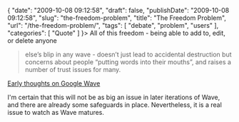{
    "date": "2009-10-08 09:12:58",
    "draft": false,
    "publishDate": "2009-10-08 09:12:58",
    "slug": "the-freedom-problem",
    "title": "The Freedom Problem",
    "url": "\/the-freedom-problem\/",
    "tags": [
        "debate",
        "problem",
        "users"
    ],
    "categories": [
        "Quote"
    ]
}> All of this freedom - being able to add to, edit, or delete anyone
> else’s blip in any wave - doesn’t just lead to accidental destruction
> but concerns about people “putting words into their mouths”, and
> raises a number of trust issues for many.

[Early thoughts on Google
Wave](http://blog.tarynhicks.com.au/early-thoughts-on-google-wave/)

I'm certain that this will not be as big an issue in later iterations of
Wave, and there are already some safeguards in place. Nevertheless, it
is a real issue to watch as Wave matures.
